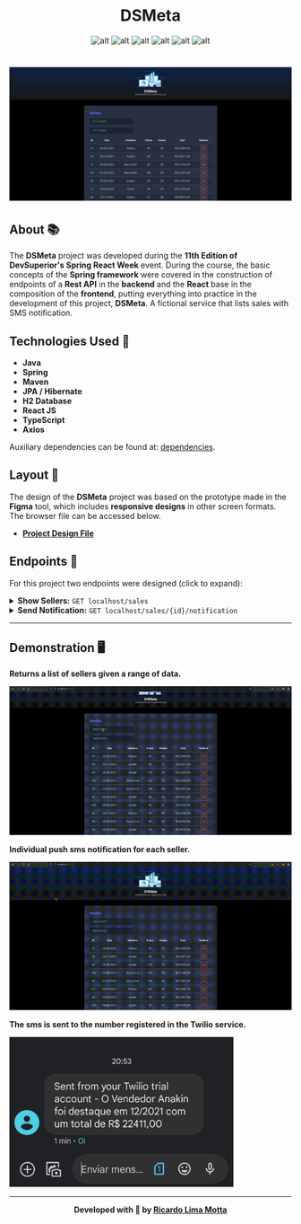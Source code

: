<h1 align="center"><b> DSMeta</b></h1>

<div align="center">

![alt](https://img.shields.io/badge/java-v17-red?style=flat&logo=coffeescript)
![alt](https://img.shields.io/badge/spring-v2.7.5-green?style=flat&logo=spring)
![alt](https://img.shields.io/badge/npm-v8.19.2-red?style=flat&logo=npm)
![alt](https://img.shields.io/badge/yarn-v1.22.19-blue?style=flat&logo=yarn)
![alt](https://img.shields.io/badge/node-v16.18.1-green?style=flat&logo=nodedotjs)
![alt](https://img.shields.io/github/languages/count/lucasferreiraz/dsmeta)

</div>

<h1 align="center"><img src="./media/desktop.png"></h1>

## About 📚

The **DSMeta** project was developed during the **11th Edition of DevSuperior's Spring React Week** event. During the course, the basic concepts of the **Spring framework** were covered in the construction of endpoints of a **Rest API** in the **backend** and the **React** base in the composition of the **frontend**, putting everything into practice in the development of this project, **DSMeta**. A fictional service that lists sales with SMS notification.



## Technologies Used 🚀

- **Java**
- **Spring**
- **Maven**
- **JPA / Hibernate**
- **H2 Database**
- **React JS**
- **TypeScript**
- **Axios**

Auxiliary dependencies can be found at: [dependencies](https://github.com/RicardoLimaMotta/dsmeta/network/dependencies).


## Layout 🔖

The design of the **DSMeta** project was based on the prototype made in the **Figma** tool, which includes **responsive designs** in other screen formats. The browser file can be accessed below.
- **[Project Design File](https://www.figma.com/file/EN1zFtk4eY3Jgmpgi9YaMG/DSMeta1?node-id=0%3A1)**


## Endpoints 🔗

For this project two endpoints were designed (click to expand): <br>

<details>

<summary><b>Show Sellers:</b> <code>GET localhost/sales</code></summary>

## Show Paginated Sellers List

Returns an object containing a paginated list of the top 20 sellers in the database if the date range is not passed as a parameter in the endpoint call.

**Method** : `GET`

**URL** : `localhost/sales`

### OR

**URL** : `localhost/sales/?minDate=yyyy-MM-dd&maxDate=yyyy-MM-dd`

## Success Response

**Code** : `200 OK`

**Content example:**

```json
{
    "content": [
        {
            "id": 37,
            "sellerName": "Padme",
            "visited": 82,
            "deals": 82,
            "amount": 22465.0,
            "date": "2022-02-27"
        },

        
        "."
        "."
        "."
        
        
        {
            "id": 26,
            "sellerName": "Kal-El",
            "visited": 21,
            "deals": 20,
            "amount": 17126.0,
            "date": "2022-04-03"
        },
        {
            "id": 25,
            "sellerName": "Anakin",
            "visited": 68,
            "deals": 43,
            "amount": 17016.0,
            "date": "2022-04-07"
        }
    ],
    "pageable": {
        "sort": {
            "sorted": false,
            "empty": true,
            "unsorted": true
        },
        "pageNumber": 0,
        "pageSize": 20,
        "offset": 0,
        "paged": true,
        "unpaged": false
    },
    "totalPages": 4,
    "totalElements": 66,
    "last": false,
    "sort": {
        "sorted": false,
        "empty": true,
        "unsorted": true
    },
    "size": 20,
    "number": 0,
    "numberOfElements": 20,
    "first": true,
    "empty": false
}
```
</details>

<details>

<summary><b>Send Notification:</b> <code>GET localhost/sales/{id}/notification</code></summary>

Send the SMS informing the seller's name, total sales value in the month and the date.

**Method** : `GET`

**URL** : `localhost/sales/{id}/notification`

**Code** : `200 OK`

**Content example:**

<h1 align="center"><img src="./media/sms.png" width="400"></h1>

</details>

---

## Demonstration 🖥️

**Returns a list of sellers given a range of data.**

![alt](/media/demo1.gif)

**Individual push sms notification for each seller.**

![alt](/media/demo2.gif)

**The sms is sent to the number registered in the Twilio service.**

<img src="./media/sms2.png" width="400">

---

<p align="center" style="font-weight:bolder">
    Developed with 💛 by <a href="https://github.com/RicardoLimaMotta">Ricardo Lima Motta</a>
</p>
